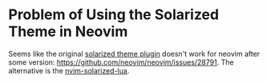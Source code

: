 # Problem of Using the Solarized Theme in Neovim

Seems like the original [solarized theme plugin](https://github.com/altercation/vim-colors-solarized) doesn't work for neovim after some version: <https://github.com/neovim/neovim/issues/28791>. The alternative is the [nvim-solarized-lua](https://github.com/ishan9299/nvim-solarized-lua).
